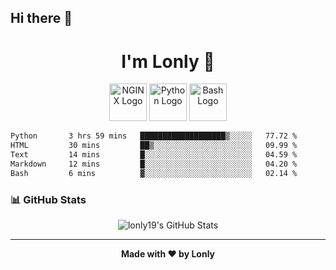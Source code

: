## Hi there 👋

<h1 align="center">I'm Lonly 👋</h1>

<p align="center">
  <img src="https://www.vectorlogo.zone/logos/nginx/nginx-ar21.svg" alt="NGINX Logo" height="60"/>
  <img src="https://www.vectorlogo.zone/logos/python/python-ar21.svg" alt="Python Logo" height="60"/>
  <img src="https://bashlogo.com/img/logo/png/full_colored_light.png" alt="Bash Logo" height="60"/>
</p>

 <!--START_SECTION:waka-->

```txt
Python       3 hrs 59 mins   ███████████████████▒░░░░░   77.72 %
HTML         30 mins         ██▒░░░░░░░░░░░░░░░░░░░░░░   09.99 %
Text         14 mins         █░░░░░░░░░░░░░░░░░░░░░░░░   04.59 %
Markdown     12 mins         █░░░░░░░░░░░░░░░░░░░░░░░░   04.20 %
Bash         6 mins          ▓░░░░░░░░░░░░░░░░░░░░░░░░   02.14 %
```

<!--END_SECTION:waka-->

### 📊 GitHub Stats
<p align="center">
  <img src="https://github-readme-stats.vercel.app/api?username=lonly19&show_icons=true&theme=radical" alt="lonly19's GitHub Stats"/>
</p>

---

<p align="center">
  <b>Made with ❤️ by Lonly</b>
</p>
